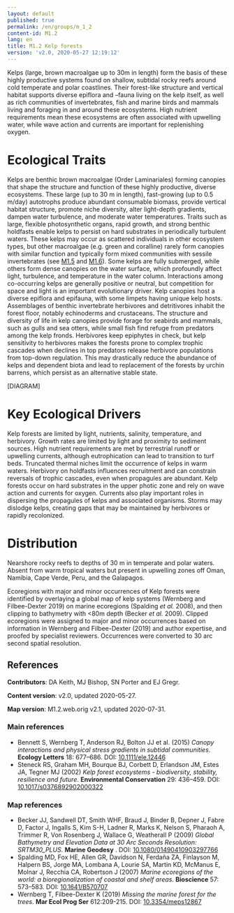 ```yaml
---
layout: default
published: true
permalink: /en/groups/m_1_2
content-id: M1.2
lang: en
title: M1.2 Kelp forests
version: 'v2.0, 2020-05-27 12:19:12'
---
```


Kelps (large, brown macroalgae up to 30m in length) form the basis of these highly productive systems found on shallow, subtidal rocky reefs around cold temperate and polar coastlines. Their forest-like structure and vertical habitat supports diverse epiflora and –fauna living on the kelp itself, as well as rich communities of invertebrates, fish and marine birds and mammals living and foraging in and around these ecosystems.  High nutrient requirements mean these ecosystems are often associated with upwelling water, while wave action and currents are important for replenishing oxygen.

# Ecological Traits
 
Kelps are benthic brown macroalgae (Order Laminariales) forming canopies that shape the structure and function of these highly productive, diverse ecosystems. These large (up to 30 m in length), fast-growing (up to 0.5 m/day) autotrophs produce abundant consumable biomass, provide vertical habitat structure, promote niche diversity, alter light-depth gradients, dampen water turbulence, and moderate water temperatures. Traits such as large, flexible photosynthetic organs, rapid growth, and strong benthic holdfasts enable kelps to persist on hard substrates in periodically turbulent waters. These kelps may occur as scattered individuals in other ecosystem types, but other macroalgae (e.g. green and coralline) rarely form canopies with similar function and typically form mixed communities with sessile invertebrates (see [M1.5](/explore/groups/M1.5) and [M1.6](/explore/groups/M1.6)). Some kelps are fully submerged, while others form dense canopies on the water surface, which profoundly affect light, turbulence, and temperature in the water column. Interactions among co-occurring kelps are generally positive or neutral, but competition for space and light is an important evolutionary driver. Kelp canopies host a diverse epiflora and epifauna, with some limpets having unique kelp hosts. Assemblages of benthic invertebrate herbivores and detritivores inhabit the forest floor, notably echinoderms and crustaceans. The structure and diversity of life in kelp canopies provide forage for seabirds and mammals, such as gulls and sea otters, while small fish find refuge from predators among the kelp fronds. Herbivores keep epiphytes in check, but kelp sensitivity to herbivores makes the forests prone to complex trophic cascades when declines in top predators release herbivore populations from top-down regulation. This may drastically reduce the abundance of kelps and dependent biota and lead to replacement of the forests by urchin barrens, which persist as an alternative stable state.
 
[DIAGRAM]

# Key Ecological Drivers
 
Kelp forests are limited by light, nutrients, salinity, temperature, and herbivory. Growth rates are limited by light and proximity to sediment sources. High nutrient requirements are met by terrestrial runoff or upwelling currents, although eutrophication can lead to transition to turf beds. Truncated thermal niches limit the occurrence of kelps in warm waters. Herbivory on holdfasts influences recruitment and can constrain reversals of trophic cascades, even when propagules are abundant. Kelp forests occur on hard substrates in the upper photic zone and rely on wave action and currents for oxygen. Currents also play important roles in dispersing the propagules of kelps and associated organisms. Storms may dislodge kelps, creating gaps that may be maintained by herbivores or rapidly recolonized.
 
# Distribution
 
Nearshore rocky reefs to depths of 30 m in temperate and polar waters. Absent from warm tropical waters but present in upwelling zones off Oman, Namibia, Cape Verde, Peru, and the Galapagos.

Ecoregions with major and minor occurrences of Kelp forests were identified by overlaying a global map of kelp systems (Wernberg and Filbee-Dexter 2019) on marine ecoregions (Spalding _et al._ 2008), and then clipping to bathymetry with <80m depth (Becker _et al._ 2009). Clipped ecoregions were assigned to major and minor occurrences based on information in Wernberg and Filbee-Dexter (2019) and author expertise, and proofed by specialist reviewers. Occurrences were converted to 30 arc second spatial resolution.

## References

**Contributors**: DA Keith, MJ Bishop, SN Porter and EJ Gregr.

**Content version**: v2.0, updated 2020-05-27.

**Map version**: M1.2.web.orig v2.1, updated 2020-07-31.

### Main references
* Bennett S, Wernberg T, Anderson RJ, Bolton JJ et al.  (2015) *Canopy interactions and physical stress gradients in subtidal communities*. **Ecology Letters** 18: 677–686. DOI: [10.1111/ele.12446](http://doi.org/10.1111/ele.12446)
* Steneck RS, Graham MH, Bourque BJ, Corbett D, Erlandson JM, Estes JA, Tegner MJ  (2002) *Kelp forest ecosystems - biodiversity, stability, resilience and future*. **Environmental Conservation** 29: 436–459. DOI: [10.1017/s0376892902000322](http://doi.org/10.1017/s0376892902000322)

### Map references
* Becker JJ, Sandwell DT, Smith WHF, Braud J, Binder B, Depner J, Fabre D, Factor J, Ingalls S, Kim S-H, Ladner R, Marks K, Nelson S, Pharaoh A, Trimmer R, Von Rosenberg J, Wallace G, Weatherall P  (2009) *Global Bathymetry and Elevation Data at 30 Arc Seconds Resolution: SRTM30_PLUS*. **Marine Geodesy** . DOI: [10.1080/01490410903297766](http://doi.org/10.1080/01490410903297766)
* Spalding MD, Fox HE, Allen GR, Davidson N, Ferdaña ZA, Finlayson M, Halpern BS, Jorge MA, Lombana A, Lourie SA, Martin KD, McManus E, Molnar J, Recchia CA, Robertson J  (2007) *Marine ecoregions of the world: a bioregionalization of coastal and shelf areas*. **Bioscience** 57: 573–583. DOI: [10.1641/B570707](http://doi.org/10.1641/B570707)
* Wernberg T, Filbee-Dexter K (2019) *Missing the marine forest for the trees*. **Mar Ecol Prog Ser** 612:209-215. DOI: [10.3354/meps12867](http://doi.org/10.3354/meps12867)
